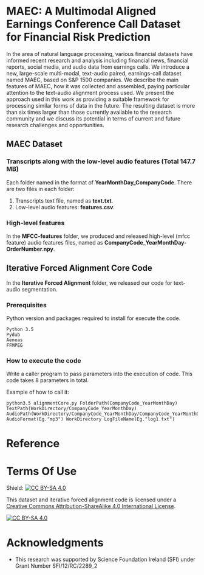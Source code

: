 # MAEC: A Multimodal Aligned Earnings Conference Call Dataset for Financial Risk Prediction

In the area of natural language processing, various financial datasets have informed recent research and analysis including financial news, financial reports, social media, and audio data from earnings calls. We introduce a new, large-scale multi-modal, text-audio paired, earnings-call dataset named MAEC, based on S&P 1500 companies. We describe the main features of MAEC, how it was collected and assembled, paying particular attention to the text-audio alignment process used. We present the approach used in this work as providing a suitable framework for processing similar forms of data in the future.  The resulting dataset is more than six times larger than those currently available to the research community and we discuss its potential in terms of current and future research challenges and opportunities.

## MAEC Dataset

### Transcripts along with the low-level audio features (Total 147.7 MB)

Each folder named in the format of **YearMonthDay_CompanyCode**. There are two files in each folder:
1. Transcripts text file, named as **text.txt**.
2. Low-level audio features: **features.csv**.

### High-level features

In the **MFCC-features** folder, we produced and released high-level (mfcc feature) audio features files, named as **CompanyCode_YearMonthDay-OrderNumber.npy**.


## Iterative Forced Alignment Core Code

In the **Iterative Forced Alignment** folder, we released our code for text-audio segmentation. 

### Prerequisites

Python version and packages required to install for execute the code.

```
Python 3.5
Pydub
Aeneas
FFMPEG
```

### How to execute the code

Write a caller program to pass parameters into the execution of code. This code takes 8 parameters in total.

Example of how to call it:

```
python3.5 alignmentCore.py FolderPath(CompanyCode_YearMonthDay) TextPath(WorkDirectory/CompanyCode_YearMonthDay) AudioPath(WorkDirectory/CompanyCode_YearMonthDay/CompanyCode_YearMonthDay) AudioFormat(Eg."mp3") WorkDirectory LogFileName(Eg."log1.txt")
```

# Reference



# Terms Of Use

Shield: [![CC BY-SA 4.0][cc-by-sa-shield]][cc-by-sa]

This dataset and iterative forced alignment code is licensed under a
[Creative Commons Attribution-ShareAlike 4.0 International License][cc-by-sa].

[![CC BY-SA 4.0][cc-by-sa-image]][cc-by-sa]

[cc-by-sa]: http://creativecommons.org/licenses/by-sa/4.0/
[cc-by-sa-image]: https://licensebuttons.net/l/by-sa/4.0/88x31.png
[cc-by-sa-shield]: https://img.shields.io/badge/License-CC%20BY--SA%204.0-lightgrey.svg

# Acknowledgments

* This research was supported by Science Foundation Ireland (SFI) under Grant Number SFI/12/RC/2289_2

